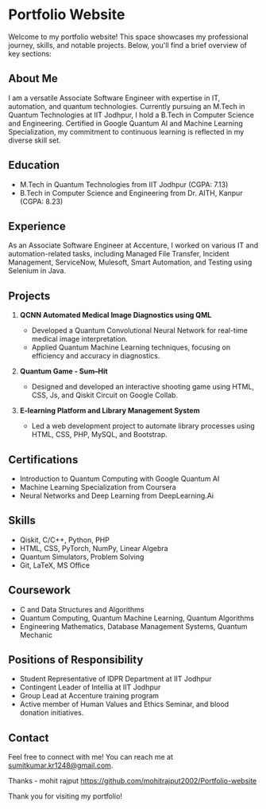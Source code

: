 # Portfolio Website

Welcome to my portfolio website! This space showcases my professional journey, skills, and notable projects. Below, you'll find a brief overview of key sections:

## About Me
I am a versatile Associate Software Engineer with expertise in IT, automation, and quantum technologies. Currently pursuing an M.Tech in Quantum Technologies at IIT Jodhpur, I hold a B.Tech in Computer Science and Engineering. Certified in Google Quantum AI and Machine Learning Specialization, my commitment to continuous learning is reflected in my diverse skill set.

## Education
- M.Tech in Quantum Technologies from IIT Jodhpur (CGPA: 7.13)
- B.Tech in Computer Science and Engineering from Dr. AITH, Kanpur (CGPA: 8.23)

## Experience
As an Associate Software Engineer at Accenture, I worked on various IT and automation-related tasks, including Managed File Transfer, Incident Management, ServiceNow, Mulesoft, Smart Automation, and Testing using Selenium in Java.

## Projects
1. **QCNN Automated Medical Image Diagnostics using QML**
   - Developed a Quantum Convolutional Neural Network for real-time medical image interpretation.
   - Applied Quantum Machine Learning techniques, focusing on efficiency and accuracy in diagnostics.

2. **Quantum Game - Sum–Hit**
   - Designed and developed an interactive shooting game using HTML, CSS, Js, and Qiskit Circuit on Google Collab.

3. **E-learning Platform and Library Management System**
   - Led a web development project to automate library processes using HTML, CSS, PHP, MySQL, and Bootstrap.

## Certifications
- Introduction to Quantum Computing with Google Quantum AI
- Machine Learning Specialization from Coursera
- Neural Networks and Deep Learning from DeepLearning.Ai

## Skills
- Qiskit, C/C++, Python, PHP
- HTML, CSS, PyTorch, NumPy, Linear Algebra
- Quantum Simulators, Problem Solving
- Git, LaTeX, MS Office

## Coursework
- C and Data Structures and Algorithms
- Quantum Computing, Quantum Machine Learning, Quantum Algorithms
- Engineering Mathematics, Database Management Systems, Quantum Mechanic

## Positions of Responsibility
- Student Representative of IDPR Department at IIT Jodhpur
- Contingent Leader of Intellia at IIT Jodhpur
- Group Lead at Accenture training program
- Active member of Human Values and Ethics Seminar, and blood donation initiatives.

## Contact
Feel free to connect with me! You can reach me at [sumitkumar.kr1248@gmail.com](mailto:sumitkumar.kr1248@gmail.com).

Thanks - mohit rajput https://github.com/mohitrajput2002/Portfolio-website

Thank you for visiting my portfolio!

